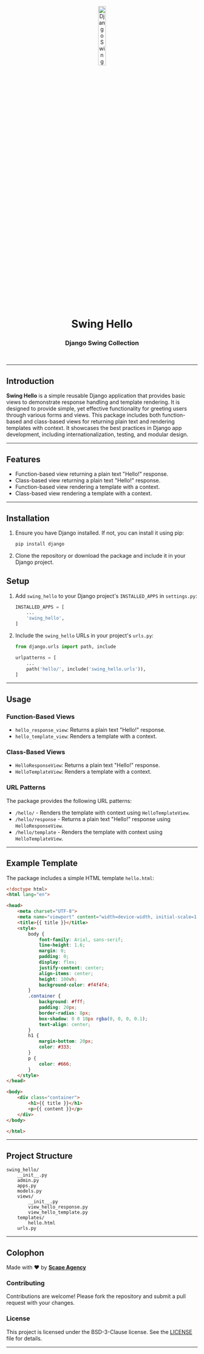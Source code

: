 <p align="center">
    <img src="https://github.com/scape-agency/swing.dj/blob/85830584264bca52c02e1f0dcfa3648f84783805/res/swing-logo.png" width="20%" height="20%" alt="Django Swing Logo">
</p>
<h1 align='center' style='border-bottom: none;'>Swing Hello</h1>
<h3 align='center'>Django Swing Collection</h3>
<br/>

---

## Introduction

**Swing Hello** is a simple reusable Django application that provides basic views to demonstrate response handling and template rendering. It is designed to provide simple, yet effective functionality for greeting users through various forms and views. This package includes both function-based and class-based views for returning plain text and rendering templates with context. It showcases the best practices in Django app development, including internationalization, testing, and modular design.

---

## Features

- Function-based view returning a plain text "Hello!" response.
- Class-based view returning a plain text "Hello!" response.
- Function-based view rendering a template with a context.
- Class-based view rendering a template with a context.

---

## Installation

1. Ensure you have Django installed. If not, you can install it using pip:

   ```bash
   pip install django
   ```

2. Clone the repository or download the package and include it in your Django project.

## Setup

1. Add `swing_hello` to your Django project's `INSTALLED_APPS` in `settings.py`:

   ```python
   INSTALLED_APPS = [
       ...
       'swing_hello',
   ]
   ```

2. Include the `swing_hello` URLs in your project's `urls.py`:

   ```python
   from django.urls import path, include

   urlpatterns = [
       ...
       path('hello/', include('swing_hello.urls')),
   ]
   ```

---

## Usage

### Function-Based Views

- `hello_response_view`: Returns a plain text "Hello!" response.
- `hello_template_view`: Renders a template with a context.

### Class-Based Views

- `HelloResponseView`: Returns a plain text "Hello!" response.
- `HelloTemplateView`: Renders a template with a context.

### URL Patterns

The package provides the following URL patterns:

- `/hello/` - Renders the template with context using `HelloTemplateView`.
- `/hello/response` - Returns a plain text "Hello!" response using `HelloResponseView`.
- `/hello/template` - Renders the template with context using `HelloTemplateView`.

---

## Example Template

The package includes a simple HTML template `hello.html`:

```html
<!doctype html>
<html lang="en">

<head>
    <meta charset="UTF-8">
    <meta name="viewport" content="width=device-width, initial-scale=1.0">
    <title>{{ title }}</title>
    <style>
        body {
            font-family: Arial, sans-serif;
            line-height: 1.6;
            margin: 0;
            padding: 0;
            display: flex;
            justify-content: center;
            align-items: center;
            height: 100vh;
            background-color: #f4f4f4;
        }
        .container {
            background: #fff;
            padding: 20px;
            border-radius: 8px;
            box-shadow: 0 0 10px rgba(0, 0, 0, 0.1);
            text-align: center;
        }
        h1 {
            margin-bottom: 20px;
            color: #333;
        }
        p {
            color: #666;
        }
    </style>
</head>

<body>
    <div class="container">
        <h1>{{ title }}</h1>
        <p>{{ content }}</p>
    </div>
</body>

</html>
```

---

## Project Structure

```
swing_hello/
    __init__.py
    admin.py
    apps.py
    models.py
    views/
        __init__.py
        view_hello_response.py
        view_hello_template.py
    templates/
        hello.html
    urls.py
```

---

## Colophon

Made with ❤️ by **[Scape Agency](https://www.scape.agency)**

### Contributing

Contributions are welcome! Please fork the repository and submit a pull request with your changes.

### License

This project is licensed under the BSD-3-Clause license. See the [LICENSE](LICENSE) file for details.

---
